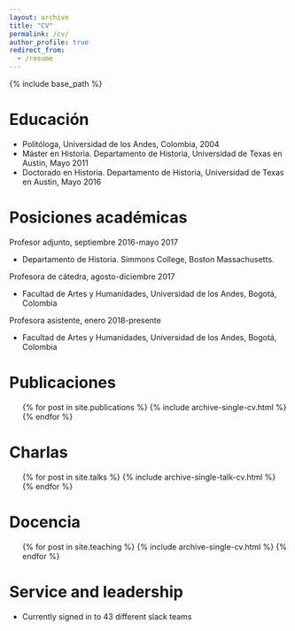 ```yaml
---
layout: archive
title: "CV"
permalink: /cv/
author_profile: true
redirect_from:
  - /resume
---
```


{% include base_path %}

Educación
======
* Politóloga, Universidad de los Andes, Colombia, 2004
* Máster en Historia. Departamento de Historia, Universidad de Texas en Austin, Mayo 2011
* Doctorado en Historia. Departamento de Historia, Universidad de Texas en Austin, Mayo 2016

Posiciones académicas
======
Profesor adjunto, septiembre 2016-mayo 2017
  * Departamento de Historia. Simmons College, Boston Massachusetts. 

Profesora de cátedra, agosto-diciembre 2017
  * Facultad de Artes y Humanidades, Universidad de los Andes, Bogotá, Colombia

Profesora asistente, enero 2018-presente
* Facultad de Artes y Humanidades, Universidad de los Andes, Bogotá, Colombia


Publicaciones
======
  <ul>{% for post in site.publications %}
    {% include archive-single-cv.html %}
  {% endfor %}</ul>
  
  
Charlas
======
  <ul>{% for post in site.talks %}
    {% include archive-single-talk-cv.html %}
  {% endfor %}</ul>
  
Docencia
======
  <ul>{% for post in site.teaching %}
    {% include archive-single-cv.html %}
  {% endfor %}</ul>
  
Service and leadership
======
* Currently signed in to 43 different slack teams
